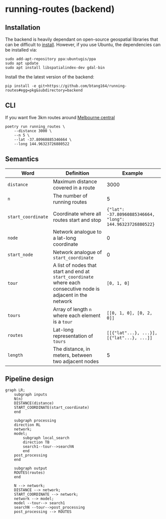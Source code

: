 # running-routes (backend)

## Installation
The backend is heavily dependant on open-source geospatial libraries that can be difficult to [install](https://geopandas.org/getting_started/install.html#dependencies). However, if you use Ubuntu, the dependencies can be installed via:
```
sudo add-apt-repository ppa:ubuntugis/ppa
sudo apt update
sudo apt install libspatialindex-dev gdal-bin
```
Install the the latest version of the backend:
```
pip install -e git+https://github.com/btang164/running-routes#egg=pkg&subdirectory=backend
```

## CLI
If you want five 3km routes around [Melbourne central](https://goo.gl/maps/rRwXExFbXnYx85U87)
```
poetry run running_routes \
    --distance 3000 \
    --n 5 \
    --lat -37.80960885346664 \
    --long 144.96323726880522
```

## Semantics
| Word | Definition | Example |
|---|---|---|
| `distance` | Maximum distance covered in a route|3000|
| `n`| The number of running routes| 5|
| `start_coordinate` | Coordinate where all routes start and stop | `{"lat": -37.80960885346664, "long": 144.96323726880522}`|
|`node`| Network analogue to a lat-long coordinate | 0
|`start_node`| Network analogue of `start_coordinate`| 0
|`tour`| A list of nodes that start and end at `start_coordinate` where each consecutive node is adjacent in the network|`[0, 1, 0]`
|`tours`| Array of length `n` where each element is a `tour`|`[[0, 1, 0], [0, 2, 0]]`
|`routes`| Lat-long representation of `tours`| `[[{"lat"...}, ...}], [{"lat"...}, ...]]`
|`length`| The distance, in meters, between two adjacent nodes| 5 |


## Pipeline design
```mermaid
graph LR;
    subgraph inputs
    N(n)
    DISTANCE(distance)
    START_COORDINATE(start_coordinate)
    end

    subgraph processing
    direction RL
    network;
    model;
        subgraph local_search
        direction TB
        search1--tour-->searchN
        end
    post_processing
    end

    subgraph output
    ROUTES(routes)
    end

    N --> network;
    DISTANCE --> network;
    START_COORDINATE --> network;
    network --> model;
    model --tour--> search1
    searchN --tour-->post_processing
    post_processing --> ROUTES
```